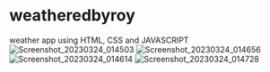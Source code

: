 # weatheredbyroy
weather app using HTML, CSS and JAVASCRIPT
![Screenshot_20230324_014503](https://user-images.githubusercontent.com/113980685/227344341-f978f713-6917-4d2f-9b83-9d318b9bc072.png)
![Screenshot_20230324_014656](https://user-images.githubusercontent.com/113980685/227345091-4c5b4636-e731-48a2-9a41-006819f451d2.png)
![Screenshot_20230324_014614](https://user-images.githubusercontent.com/113980685/227345336-4fa891c2-708a-4e81-aa46-35767fbed764.png)
![Screenshot_20230324_014728](https://user-images.githubusercontent.com/113980685/227345648-0611f471-a3e1-4bd0-960b-b4670f63f9e1.png)
